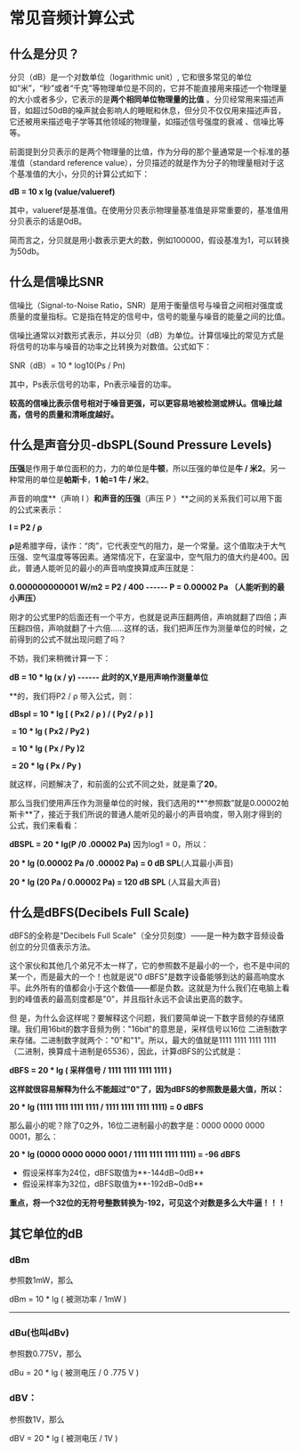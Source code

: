 # 常见音频计算公式

## 什么是分贝？

分贝（dB）是一个对数单位（logarithmic unit）, 它和很多常见的单位如“米”，“秒”或者“千克”等物理单位是不同的，它并不能直接用来描述一个物理量的大小或者多少，它表示的是**两个相同单位物理量的比值** 。分贝经常用来描述声音，如超过50dB的噪声就会影响人的睡眠和休息，但分贝不仅仅用来描述声音，它还被用来描述电子学等其他领域的物理量，如描述信号强度的衰减 、信噪比等等。

前面提到分贝表示的是两个物理量的比值，作为分母的那个量通常是一个标准的基准值（standard reference value），分贝描述的就是作为分子的物理量相对于这个基准值的大小，分贝的计算公式如下：

**dB = 10 x lg (value/valueref)**

其中，valueref是基准值。在使用分贝表示物理量基准值是非常重要的，基准值用分贝表示的话是0dB。

简而言之，分贝就是用小数表示更大的数，例如100000，假设基准为1，可以转换为50db。

## 什么是信噪比SNR

信噪比（Signal-to-Noise Ratio，SNR）是用于衡量信号与噪音之间相对强度或质量的度量指标。它是指在特定的信号中，信号的能量与噪音的能量之间的比值。

信噪比通常以对数形式表示，并以分贝（dB）为单位。计算信噪比的常见方式是将信号的功率与噪音的功率之比转换为对数值。公式如下：

SNR（dB）= 10 * log10(Ps / Pn)

其中，Ps表示信号的功率，Pn表示噪音的功率。

**较高的信噪比表示信号相对于噪音更强，可以更容易地被检测或辨认。信噪比越高，信号的质量和清晰度越好。**

## 什么是声音分贝-dbSPL(Sound Pressure Levels)

**压强**是作用于单位面积的力，力的单位是**牛顿**，所以压强的单位是**牛 / 米2**。另一种常用的单位是**帕斯卡**，**1 帕=1 牛 / 米2**。

声音的响度**（声响 I ）**和声音的压强**（声压 P ）**之间的关系我们可以用下面的公式来表示：

**I = P2 / ρ**

**ρ**是希腊字母，读作：“肉”，它代表空气的阻力，是一个常量。这个值取决于大气压强、空气温度等等因素。通常情况下，在室温中，空气阻力的值大约是400。因此，普通人能听见的最小的声音响度换算成声压就是：

**0.000000000001 W/m2 = P2 / 400  ------  P = 0.00002 Pa （人能听到的最小声压）**

刚才的公式里P的后面还有一个平方，也就是说声压翻两倍，声响就翻了四倍；声压翻四倍，声响就翻了十六倍……这样的话，我们把声压作为测量单位的时候，之前得到的公式不就出现问题了吗？

不妨，我们来稍微计算一下：

**dB = 10 \* lg (x / y) ------ 此时的X,Y是用声响作测量单位**

**的，我们将P2 / ρ 带入公式，则：

**dBspl = 10 \* lg [ ( Px2 / ρ ) / ( Py2 / ρ ) ]**

​     **= 10 \* lg ( Px2 / Py2 )**

​     **= 10 \* lg ( Px / Py )2**

​     **= 20 \* lg ( Px / Py )**

就这样，问题解决了，和前面的公式不同之处，就是乘了**20**。

那么当我们使用声压作为测量单位的时候，我们选用的**“参照数”就是0.00002帕斯卡**了，接近于我们所说的普通人能听见的最小的声音响度，带入刚才得到的公式，我们来看看：

**dBSPL = 20 \* lg(P /0 .00002 Pa)**
因为log1 = 0，所以：

**20 \* lg (0.00002 Pa /0 .00002 Pa) = 0 dB SPL**(人耳最小声音)

**20 \* lg (20 Pa / 0.00002 Pa) = 120 dB SPL** (人耳最大声音)

## 什么是dBFS(Decibels Full Scale)

dBFS的全称是"Decibels Full Scale"（全分贝刻度）——是一种为数字音频设备创立的分贝值表示方法。

这个家伙和其他几个弟兄不太一样了，它的参照数不是最小的一个，也不是中间的某一个，而是最大的一个！也就是说"0 dBFS"是数字设备能够到达的最高响度水平。此外所有的值都会小于这个数值——都是负数。这就是为什么我们在电脑上看到的峰值表的最高刻度都是"0"，并且指针永远不会读出更高的数字。

但 是，为什么会这样呢？要解释这个问题，我们要简单说一下数字音频的存储原理。我们用16bit的数字音频为例："16bit"的意思是，采样信号以16位 二进制数字来存储。二进制数字就两个："0"和"1"。所以，最大的值就是1111 1111 1111 1111（二进制，换算成十进制是65536），因此，计算dBFS的公式就是：

**dBFS = 20 \* lg ( 采样信号 / 1111 1111 1111 1111 )**

**这样就很容易解释为什么不能超过"0"了，因为dBFS的参照数是最大值，所以：**

**20 \* lg (1111 1111 1111 1111 / 1111 1111 1111 1111) = 0 dBFS**

那么最小的呢？除了0之外，16位二进制最小的数字是：0000 0000 0000 0001，那么：

**20 \* lg (0000 0000 0000 0001 / 1111 1111 1111 1111) = -96 dBFS**

- 假设采样率为24位，dBFS取值为**-144dB~0dB**
- 假设采样率为32位，dBFS取值为**-192dB~0dB**

**重点，将一个32位的无符号整数转换为-192，可见这个对数是多么大牛逼！！！**

## 其它单位的dB

### dBm

参照数1mW，那么

dBm = 10 \* lg ( 被测功率 / 1mW )

****

### dBu(也叫dBv)

参照数0.775V，那么

dBu = 20 \* lg ( 被测电压 / 0 .775 V )

### dBV：

参照数1V，那么

dBV = 20 \* lg ( 被测电压 / 1V )